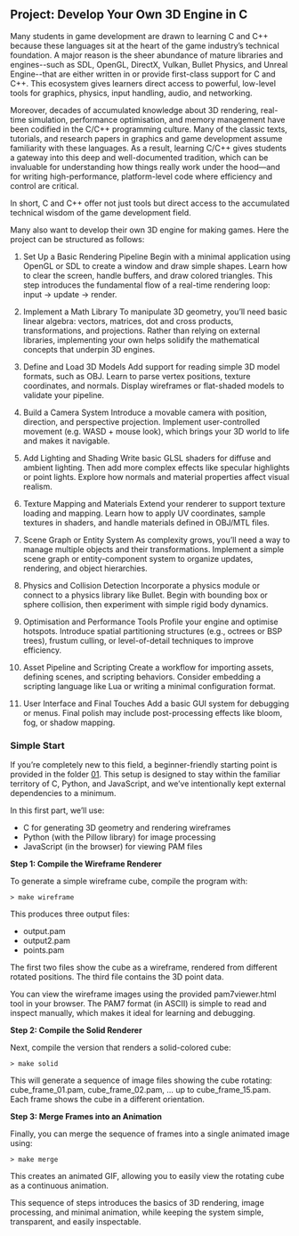 
## Project: Develop Your Own 3D Engine in C

Many students in game development are drawn to learning C and C++ because these languages sit at the
heart of the game industry’s technical foundation. A major reason is the sheer abundance of mature
libraries and engines--such as SDL, OpenGL, DirectX, Vulkan, Bullet Physics, and Unreal Engine--that
are either written in or provide first-class support for C and C++. This ecosystem gives learners
direct access to powerful, low-level tools for graphics, physics, input handling, audio, and networking.

Moreover, decades of accumulated knowledge about 3D rendering, real-time simulation, performance optimisation,
and memory management have been codified in the C/C++ programming culture. Many of the classic texts,
tutorials, and research papers in graphics and game development assume familiarity with these languages.
As a result, learning C/C++ gives students a gateway into this deep and well-documented tradition, which
can be invaluable for understanding how things really work under the hood—and for writing high-performance,
platform-level code where efficiency and control are critical.

In short, C and C++ offer not just tools but direct access to the accumulated technical wisdom of the
game development field.

Many also want to develop their own 3D engine for making games. Here the project can be structured as follows:

1. Set Up a Basic Rendering Pipeline
Begin with a minimal application using OpenGL or SDL to create a window and draw simple shapes. Learn how
to clear the screen, handle buffers, and draw colored triangles. This step introduces the fundamental flow
of a real-time rendering loop: input → update → render.

2. Implement a Math Library
To manipulate 3D geometry, you’ll need basic linear algebra: vectors, matrices, dot and cross products,
transformations, and projections. Rather than relying on external libraries, implementing your own helps
solidify the mathematical concepts that underpin 3D engines.

3. Define and Load 3D Models
Add support for reading simple 3D model formats, such as OBJ. Learn to parse vertex positions, texture
coordinates, and normals. Display wireframes or flat-shaded models to validate your pipeline.

4. Build a Camera System
Introduce a movable camera with position, direction, and perspective projection. Implement user-controlled
movement (e.g. WASD + mouse look), which brings your 3D world to life and makes it navigable.

5. Add Lighting and Shading
Write basic GLSL shaders for diffuse and ambient lighting. Then add more complex effects like specular
highlights or point lights. Explore how normals and material properties affect visual realism.

6. Texture Mapping and Materials
Extend your renderer to support texture loading and mapping. Learn how to apply UV coordinates, sample
textures in shaders, and handle materials defined in OBJ/MTL files.

7. Scene Graph or Entity System
As complexity grows, you’ll need a way to manage multiple objects and their transformations. Implement
a simple scene graph or entity-component system to organize updates, rendering, and object hierarchies.

8. Physics and Collision Detection
Incorporate a physics module or connect to a physics library like Bullet. Begin with bounding box or
sphere collision, then experiment with simple rigid body dynamics.

9. Optimisation and Performance Tools
Profile your engine and optimise hotspots. Introduce spatial partitioning structures (e.g., octrees or
BSP trees), frustum culling, or level-of-detail techniques to improve efficiency.

10.	Asset Pipeline and Scripting
Create a workflow for importing assets, defining scenes, and scripting behaviors. Consider embedding a
scripting language like Lua or writing a minimal configuration format.

11.	User Interface and Final Touches
Add a basic GUI system for debugging or menus. Final polish may include post-processing effects like
bloom, fog, or shadow mapping.


### Simple Start

If you’re completely new to this field, a beginner-friendly starting point is provided in the folder [01](./01/).
This setup is designed to stay within the familiar territory of C, Python, and JavaScript, and we’ve intentionally
kept external dependencies to a minimum.

In this first part, we’ll use:
- C for generating 3D geometry and rendering wireframes
- Python (with the Pillow library) for image processing
- JavaScript (in the browser) for viewing PAM files


__Step 1: Compile the Wireframe Renderer__

To generate a simple wireframe cube, compile the program with:

```shell
> make wireframe
```

This produces three output files:
- output.pam
- output2.pam
- points.pam

The first two files show the cube as a wireframe, rendered from different rotated positions.
The third file contains the 3D point data.

You can view the wireframe images using the provided pam7viewer.html tool in your browser.
The PAM7 format (in ASCII) is simple to read and inspect manually, which makes it ideal for
learning and debugging.


__Step 2: Compile the Solid Renderer__

Next, compile the version that renders a solid-colored cube:

```shell
> make solid
```

This will generate a sequence of image files showing the cube rotating:
cube_frame_01.pam, cube_frame_02.pam, … up to cube_frame_15.pam.
Each frame shows the cube in a different orientation.


__Step 3: Merge Frames into an Animation__

Finally, you can merge the sequence of frames into a single animated image using:

```shell
> make merge
```

This creates an animated GIF, allowing you to easily view the rotating cube as a continuous animation.

This sequence of steps introduces the basics of 3D rendering, image processing, and minimal animation,
while keeping the system simple, transparent, and easily inspectable.

